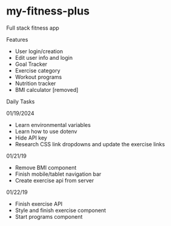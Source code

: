 # my-fitness-plus
 Full stack fitness app

Features
- User login/creation
- Edit user info and login
- Goal Tracker
- Exercise category
- Workout programs
- Nutrition tracker
- BMI calculator [removed]

Daily Tasks

01/19/2024
- Learn environmental variables
- Learn how to use dotenv
- Hide API key
- Research CSS link dropdowns and update the exercise links

01/21/19
- Remove BMI component
- Finish mobile/tablet navigation bar
- Create exercise api from server

01/22/19
- Finish exercise API
- Style and finish exercise component
- Start programs component